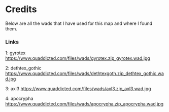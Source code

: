 # Credits 

Below are all the wads that I have used for this map and where I found them. 

### Links

1: gyrotex        https://www.quaddicted.com/files/wads/gyrotex.zip_gyrotex.wad.jpg 

2: dethtex_gothic https://www.quaddicted.com/files/wads/dethtexgoth.zip_dethtex_gothic.wad.jpg 

3: axl3           https://www.quaddicted.com/files/wads/axl3.zip_axl3.wad.jpg 

4: apocrypha      https://www.quaddicted.com/files/wads/apocrypha.zip_apocrypha.wad.jpg
